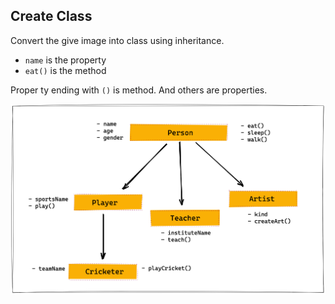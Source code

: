 ## Create Class

Convert the give image into class using inheritance.

- `name`  is the property
- `eat()` is the method

Proper ty ending with `()` is method. And others are properties.

![Inheritance](../assets/inheritance.png)
